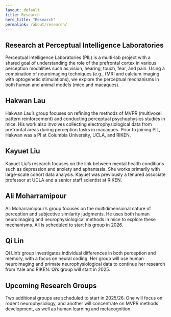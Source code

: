 ```yaml
---
layout: default
title: Research
hero_title: "Research"
permalink: /about/research/
---
```


## Research at Perceptual Intelligence Laboratories

Perceptual Intelligence Laboratories (PIL) is a multi-lab project with a shared goal of understanding the role of the prefrontal cortex in various perception modalities such as vision, hearing, touch, fear, and pain. Using a combination of neuroimaging techniques (e.g., fMRI and calcium imaging with optogenetic stimulations), we explore the perceptual mechanisms in both human and animal models (mice and macaques).

<!-- Hakwan Lau Section -->
<section class="research-section">
    <div class="section-title">
        <h2><span>Hakwan Lau</span></h2>
    </div>
    <div class="research-content">
        <p>
          Hakwan Lau’s group focuses on refining the methods of MVPR (multivoxel pattern reinforcement) and conducting perceptual psychophysics studies in mice. His work also involves collecting electrophysiological data from prefrontal areas during perception tasks in macaques. Prior to joining PIL, Hakwan was a PI at Columbia University, UCLA, and RIKEN.
        </p>
    </div>
</section>

<!-- Kayuet Liu Section -->
<section class="research-section">
    <div class="section-title">
        <h2><span>Kayuet Liu</span></h2>
    </div>
    <div class="research-content">
        <p>
          Kayuet Liu’s research focuses on the link between mental health conditions such as depression and anxiety and aphantasia. She works primarily with large-scale cohort data analysis. Kayuet was previously a tenured associate professor at UCLA and a senior staff scientist at RIKEN.
        </p>
    </div>
</section>

<!-- Ali Moharramipour Section -->
<section class="research-section">
    <div class="section-title">
        <h2><span>Ali Moharramipour</span></h2>
    </div>
    <div class="research-content">
        <p>
          Ali Moharramipour’s group focuses on the multidimensional nature of perception and subjective similarity judgments. He uses both human neuroimaging and neurophysiological methods in mice to explore these mechanisms. Ali is scheduled to start his group in 2026.
        </p>
    </div>
</section>

<!-- Qi Lin Section -->
<section class="research-section">
    <div class="section-title">
        <h2><span>Qi Lin</span></h2>
    </div>
    <div class="research-content">
        <p>
          Qi Lin’s group investigates individual differences in both perception and memory, with a focus on neural coding. Her group will use human neuroimaging and primate neurophysiological data to continue her research from Yale and RIKEN. Qi’s group will start in 2025.
        </p>
    </div>
</section>

<!-- Upcoming Research Groups -->
<section class="research-section">
    <div class="section-title">
        <h2><span>Upcoming Research Groups</span></h2>
    </div>
    <div class="research-content">
        <p>
          Two additional groups are scheduled to start in 2025/26. One will focus on rodent neurophysiology, and another will concentrate on MVPR methods development, as well as human learning and metacognition.
        </p>
    </div>
</section>
